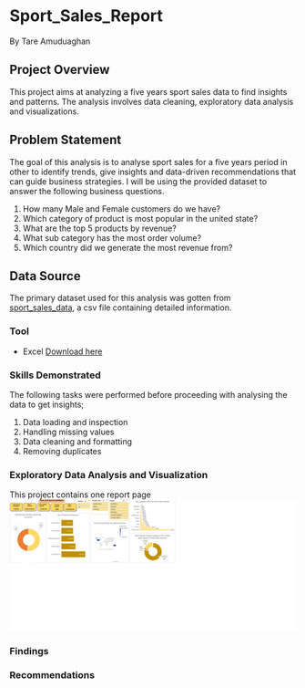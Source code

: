 # Sport_Sales_Report
  By Tare Amuduaghan

## Project Overview

This project aims at analyzing a five years sport sales data to find insights and patterns. The analysis involves data cleaning, exploratory data analysis and visualizations.

## Problem Statement
The goal of this analysis is to analyse sport sales for a five years period in other to identify trends, give insights and data-driven recommendations that can guide business strategies. I will be using the provided dataset to answer the following business questions.

1. How many Male and Female customers do we have?
2. Which category of product is most popular in the united state?
3. What are the top 5 products by revenue?
4. What sub category has the most order volume?
5. Which country did we generate the most revenue from?

## Data Source
The primary dataset used for this analysis was gotten from [sport_sales_data](https://kaggle.com), a csv file containing detailed information.

### Tool
- Excel [Download here](https://microsoft.com)

### Skills Demonstrated
The following tasks were performed before proceeding with analysing the data to get insights;

1. Data loading and inspection
2. Handling missing values
3. Data cleaning and formatting
4. Removing duplicates

### Exploratory Data Analysis and Visualization
This project contains one report page
![](image/dashboard.png)

### Findings

### Recommendations
   
